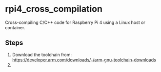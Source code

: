 # rpi4_cross_compilation
Cross-compiling C/C++ code for Raspberry Pi 4 using a Linux host or container.

## Steps

1. Download the toolchain from:  
    https://developer.arm.com/downloads/-/arm-gnu-toolchain-downloads
2. 

